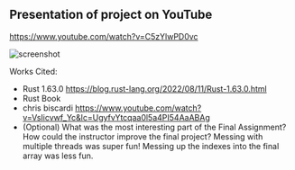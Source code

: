 ## Presentation of project on YouTube
https://www.youtube.com/watch?v=C5zYlwPD0vc

![screenshot](https://user-images.githubusercontent.com/77710322/185726054-ff603e6c-f549-4d9e-aba4-81c046875628.png)



Works Cited:
  * Rust 1.63.0 https://blog.rust-lang.org/2022/08/11/Rust-1.63.0.html
  * Rust Book
  * chris biscardi https://www.youtube.com/watch?v=VsIicvwf_Yc&lc=UgyfvYtcqaa0l5a4PI54AaABAg
  * (Optional) What was the most interesting part of the Final Assignment? How could the instructor improve the final project?
  Messing with multiple threads was super fun! Messing up the indexes into the final array was less fun.
